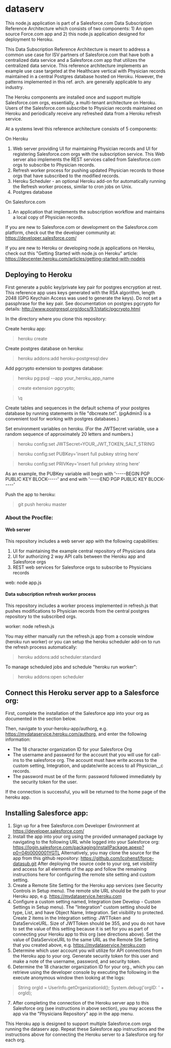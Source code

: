 # dataserv

This node.js application is part of a Salesforce.com Data Subscription Reference Architecture which consists of 
two components: 1) An open source Force.com app and 2) this node.js application designed for deployment to Heroku. 

This Data Subscription Reference Architecture is meant to address a common use case for ISV partners of Salesforce.com
that have both a centralized data service and a Salesforce.com app that utilizes the centralized data service. This
reference architecture implements an example use case targeted at the Healthcare vertical with Physician records
maintained in a central Postgres database hosted on Heroku. However, the patterns implemented in this ref. arch. are
generally applicable to any industry.

The Heroku components are installed once and support multiple Salesforce.com orgs, essentially, a multi-tenant 
architecture on Heroku. Users of the Salesforce.com subscribe to Physician records maintained on Heroku and periodically
receive any refreshed data from a Heroku refresh service. 

At a systems level this reference architecture consists of 5 components:

On Heroku

1. Web server providing UI for maintaining Physician records and UI for registering 
Salesforce.com orgs with the subscription service. This Web server also implements the REST services called
from Salesforce.com orgs to subscribe to Physician records.
2. Refresh worker process for pushing updated Physician records to those orgs that have subscribed to the 
modified records. 
3. Heroku Scheduler - an optional Heroku add-on for automatically running the Refresh worker process, similar to cron jobs on Unix.
4. Postgres database

On Salesforce.com

1. An application that implements the subscription workflow and maintains a local copy of Physician records.


If you are new to Salesforce.com or development on the Salesforce.com platform, check out the the developer community at: https://developer.salesforce.com/

If you are new to Heroku or developing node.js applications on Heroku, check out  this "Getting Started with node.js on Heroku" article: https://devcenter.heroku.com/articles/getting-started-with-nodejs

## Deploying to Heroku

First generate a public key/private key pair for postgres encryption at rest. This reference app uses keys generated with the RSA algorithm,
length 2048 (GPG Keychain Access was used to generate the keys). Do not set a passphrase for the key pair. 
See documentation on postgres pgcrypto for details: http://www.postgresql.org/docs/9.1/static/pgcrypto.html

In the directory where you clone this repository:

Create heroku app:

>heroku create

Create postgres database on heroku:

>heroku addons:add heroku-postgresql:dev

Add pgcrypto extension to postgres database:

>heroku pg:psql --app your_heroku_app_name

>create extension pgcrypto;

>\q

Create tables and sequences in the default schema of your postgres database by running statements in file "dbcreate.txt". 
(pgAdmin3 is a convenient tool for working with postgres databases.)

Set environment variables on heroku. (For the JWTSecret variable, use a random sequence of approximately 20 letters and numbers.)

>heroku config:set JWTSecret=YOUR_JWT_TOKEN_SALT_STRING

>heroku config:set PUBKey='insert full pubkey string here'

>heroku config:set PRIVKey='insert full privkey string here'

As an example, the PUBKey variable will begin with '-----BEGIN PGP PUBLIC KEY BLOCK-----' and end with '-----END PGP PUBLIC KEY BLOCK-----'

Push the app to heroku:

>git push heroku master

### About the Procfile:

#### Web server

This repository includes a web server app with the following capabilities:

1. UI for maintaining the example central repository of Physicians data
2. UI for authorizing 2 way API calls between the Heroku app and Salesforce orgs
3. REST web services for Salesforce orgs to subscribe to Physicians records

web: node app.js

#### Data subscription refresh worker process

This repository includes a worker process implemented in refresh.js that pushes modifications to Physician records from the central postgres repository 
to the subscribed orgs.

worker: node refresh.js

You may either manually run the refresh.js app from a console window (heroku run worker) or you can setup the heroku scheduler add-on to run the refresh process automatically:

>heroku addons:add scheduler:standard

To manage scheduled jobs and schedule "heroku run worker":

>heroku addons:open scheduler

## Connect this Heroku server app to a Salesforce org:

First, complete the installation of the Salesforce app into your org as documented in the section below.

Then, navigate to your-heroku-app/authorg, e.g. https://mydataservice.heroku.com/authorg, and enter the following information:

* The 18 character organization ID for your Salesforce Org
* The username and password for the account that you will use for call-ins to the salesforce org. The account must have write access to the custom setting, Integration, and update/write access to all Physician__c records.
* The password must be of the form: password followed immediately by the security token for the user.

If the connection is successful, you will be returned to the home page of the heroku app.


## Installing Salesforce app:

1. Sign up for a free Salesforce.com Developer Environment at https://developer.salesforce.com/
2. Install the app into your org using the provided unmanaged package by navigating to the following URL while logged into your Salesforce org:
https://login.salesforce.com/packaging/installPackage.apexp?p0=04tj0000001YGTL
Alternatively, you may clone the source for the app from this github repository: https://github.com/lcohensf/force-datasub.git After deploying the source code to your org, set visibility and access for all elements of the app and follow the remaining instructions here for configuring the remote site setting and custom setting.
3. Create a Remote Site Setting for the Heroku app services (see Security Controls in Setup menu). The remote site URL should be the path to your Heroku app, e.g. https://mydataservice.heroku.com
4. Configure a custom setting named, Integration (see Develop - Custom Settings in Setup menu).  The "Integration" custom setting should be type, List, and have Object Name, Integration. Set visibility to protected. Create 2 items in the Integration setting: JWTToken and DataServiceURL.
Size of JWTToken should be 355, and you do not have to set the value of this setting because it is set for you as part of connecting your Heroku app to this org (see directions above).
Set the value of DataServiceURL to the same URL as the Remote Site Setting that you created above, e.g. https://mydataservice.heroku.com
5. Determine which user account you will utilize for API connections from the Heroku app to your org. Generate security token for this user and make a note of the username, password, and security token.
6. Determine the 18 character organization ID for your org., which you can retrieve using the developer console by executing the following in the execute anonymous window then looking at the logs:

>String orgId = UserInfo.getOrganizationId();
>System.debug('orgID: ' + orgId);

7. After completing the connection of the Heroku server app to this Salesforce org (see instructions in above section), you may access the app via the "Physicians Repository" app in the app menu.

This Heroku app is designed to support multiple Salesforce.com orgs running the dataserv app. Repeat these Salesforce app instructions and the instructions above for connecting the Heroku server to a Salesforce org for each org.



